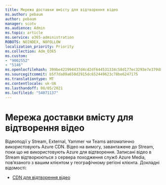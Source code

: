 ```yaml
---
title: Мережа доставки вмісту для відтворення відео
ms.author: pebaum
author: pebaum
manager: scotv
ms.audience: Admin
ms.topic: article
ms.service: o365-administration
ROBOTS: NOINDEX, NOFOLLOW
localization_priority: Priority
ms.collection: Adm_O365
ms.custom:
- "9002552"
- "5146"
ms.openlocfilehash: 399be421994437d4cd2df644531334c58d177ec3293e7e379d84cd8326823a63
ms.sourcegitcommit: b5f7da89a650d2915dc652449623c78be6247175
ms.translationtype: MT
ms.contentlocale: uk-UA
ms.lasthandoff: 08/05/2021
ms.locfileid: "54071137"
---
```

# <a name="cdn-used-for-video-playback"></a>Мережа доставки вмісту для відтворення відео

Відеоподії у Stream, External, Yammer чи Teams автоматично використовують Azure CDN. Відео на вимогу, завантажене до Stream, поки що не використовують Azure для відтворення. Записані відео в Stream відтворюються з сервера походження служб Azure Media, пов’язаного з вашим клієнтом у географічному регіоні клієнта. Докладні відомості:

- [CDN для відтворення відео](https://docs.microsoft.com/stream/network-overview#cdn-used-for-video-playback)
